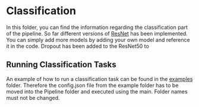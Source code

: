 # Classification

In this folder, you can find the information regarding the classification part of the pipeline. So far different versions of [ResNet](https://arxiv.org/pdf/1512.03385.pdf) has been implemented. You can simply add more models by adding your own model and reference it in the code.
Dropout has been added to the ResNet50 to

## Running Classification Tasks

An example of how to run a classification task can be found in the [examples](examples) folder. Therefore the config.json file from the example folder has to be moved into the Pipeline folder and executed using the main.
Folder names must not be changed.